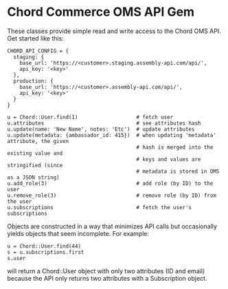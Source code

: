 # Chord Commerce OMS API Gem

These classes provide simple read and write access to the Chord OMS API. Get started like this:

    CHORD_API_CONFIG = {
      staging: {
        base_url: 'https://<customer>.staging.assembly-api.com/api/',
        api_key: '<key>'
      },
      production: {
        base_url: 'https://<customer>.assembly-api.com/api/',
        api_key: '<key>'
      }
    }

    u = Chord::User.find(1)                   # fetch user
    u.attributes                              # see attributes hash
    u.update(name: 'New Name', notes: 'Etc')  # update attributes
    u.update(metadata: {ambassador_id: 415})  # when updating 'metadata' attribute, the given
                                              # hash is merged into the existing value and
                                              # keys and values are stringified (since
                                              # metadata is stored in OMS as a JSON string)
    u.add_role(3)                             # add role (by ID) to the user
    u.remove_role(3)                          # remove role (by ID) from the user
    u.subscriptions                           # fetch the user's subscriptions

Objects are constructed in a way that minimizes API calls but occasionally yields objects that seem incomplete. For example:

    u = Chord::User.find(44)
    s = u.subscriptions.first
    s.user

will return a Chord::User object with only two attributes (ID and email) because the API only returns two attributes with a Subscription object.

